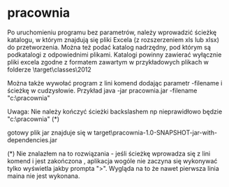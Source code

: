 # pracownia
Po uruchomieniu programu bez parametrów, należy wprowadzić ścieżkę katalogu, w którym znajdują się pliki Excela (z rozszerzeniem xls lub xlsx) do przetworzenia. 
Można też podać katalog nadrzędny, pod którym są podkatalogi z odpowiednimi plikami.
Katalogi powinny zawierać wyłącznie pliki excela zgodne z formatem zawartym w przykładowych plikach w folderze \target\classes\2012

Można także wywołać program z lini komend dodając parametr -filename i ścieżkę w cudzysłowie.
Przykład
java -jar pracownia.jar -filename "c:\pracownia"

Uwaga: Nie należy kończyć ścieżki backslashem np nieprawidłowo będzie "c:\pracownia\" (*)

gotowy plik jar znajduje się w target\pracownia-1.0-SNAPSHOT-jar-with-dependencies.jar


(*) Nie znalazłem na to rozwiązania - jeśli ścieżkę wprowadza się z lini komend i jest zakończona \, aplikacja wogóle nie zaczyna się wykonywać
tylko wyświetla jakby prompta ">". Wygląda na to że nawet pierwsza linia maina nie jest wykonana. 